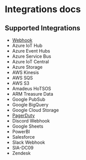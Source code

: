 # Integrations docs

## Supported Integrations

- [Webhook](https://github.com/myDevicesIoT/integrations-docs/tree/master/docs/webhook)
- Azure IoT Hub
- Azure Event Hubs
- Azure Service Bus
- Azure IoT Central
- Azure Storage
- AWS Kinesis
- AWS SQS
- AWS S3
- Amadeus HoTSOS
- ARM Treasure Data
- Google PubSub
- Google BigQuery
- Google Cloud Storage
- [PagerDuty](https://github.com/myDevicesIoT/integrations-docs/blob/master/docs/pagerduty/integration-guide.md)
- Discord Webhook
- Google Sheets
- PowerBI
- Salesforce
- Slack Webhook
- SIA-DC09
- Zendesk